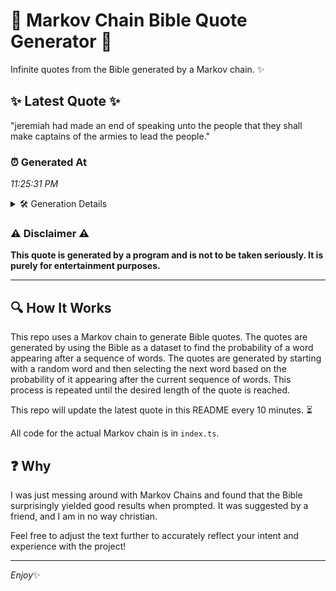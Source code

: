 # 📖 Markov Chain Bible Quote Generator 📖

Infinite quotes from the Bible generated by a Markov chain. ✨

## ✨ Latest Quote ✨
"jeremiah had made an end of speaking unto the people that they shall make captains of the armies to lead the people."

### ⏰ Generated At
*11:25:31 PM*

<details>
    <summary>🛠️ Generation Details</summary>
    <p>
        <strong>🌱 Seed:</strong> jeremiah<br>
        <strong>🔄 Iterations:</strong> 21<br>
        <strong>📜 Context History:</strong><br>[ jeremiah ]: had<br>[ jeremiah, had ]: made<br>[ jeremiah, had, made ]: an<br>[ jeremiah, had, made, an ]: end<br>[ jeremiah, had, made, an, end ]: of<br>[ jeremiah, had, made, an, end, of ]: speaking<br>[ had, made, an, end, of, speaking ]: unto<br>[ made, an, end, of, speaking, unto ]: the<br>[ an, end, of, speaking, unto, the ]: people<br>[ end, of, speaking, unto, the, people ]: that<br>[ of, speaking, unto, the, people, that ]: they<br>[ speaking, unto, the, people, that, they ]: shall<br>[ unto, the, people, that, they, shall ]: make<br>[ the, people, that, they, shall, make ]: captains<br>[ people, that, they, shall, make, captains ]: of<br>[ that, they, shall, make, captains, of ]: the<br>[ they, shall, make, captains, of, the ]: armies<br>[ shall, make, captains, of, the, armies ]: to<br>[ make, captains, of, the, armies, to ]: lead<br>[ captains, of, the, armies, to, lead ]: the<br>[ of, the, armies, to, lead, the ]: people.<br>
    </p>
</details>

### ⚠️ Disclaimer ⚠️
**This quote is generated by a program and is not to be taken seriously. It is purely for entertainment purposes.**

---

## 🔍 How It Works

This repo uses a Markov chain to generate Bible quotes. The quotes are generated by using the Bible as a dataset to find the probability of a word appearing after a sequence of words. The quotes are generated by starting with a random word and then selecting the next word based on the probability of it appearing after the current sequence of words. This process is repeated until the desired length of the quote is reached.

This repo will update the latest quote in this README every 10 minutes. ⏳

All code for the actual Markov chain is in `index.ts`.

## ❓ Why

I was just messing around with Markov Chains and found that the Bible surprisingly yielded good results when prompted. 
It was suggested by a friend, and I am in no way christian.

Feel free to adjust the text further to accurately reflect your intent and experience with the project!

---

*Enjoy*✨
